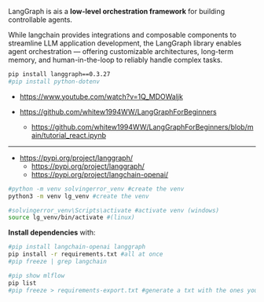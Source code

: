 LangGraph is ais a **low-level orchestration framework** for building controllable agents.
 
While langchain provides integrations and composable components to streamline LLM application development, the LangGraph library enables agent orchestration — offering customizable architectures, long-term memory, and human-in-the-loop to reliably handle complex tasks.


```sh
pip install langgraph==0.3.27
#pip install python-dotenv
```

* https://www.youtube.com/watch?v=1Q_MDOWaljk



* https://github.com/whitew1994WW/LangGraphForBeginners
    * https://github.com/whitew1994WW/LangGraphForBeginners/blob/main/tutorial_react.ipynb



---

* https://pypi.org/project/langgraph/
    * https://pypi.org/project/langgraph/
    * https://pypi.org/project/langchain-openai/


```sh
#python -m venv solvingerror_venv #create the venv
python3 -m venv lg_venv #create the venv

#solvingerror_venv\Scripts\activate #activate venv (windows)
source lg_venv/bin/activate #(linux)
```

**Install dependencies** with:

```sh
#pip install langchain-openai langgraph
pip install -r requirements.txt #all at once
#pip freeze | grep langchain

#pip show mlflow
pip list
#pip freeze > requirements-export.txt #generate a txt with the ones you have!
```